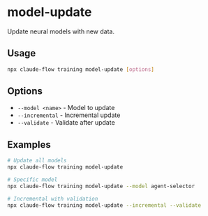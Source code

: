 # model-update

Update neural models with new data.

## Usage

```bash
npx claude-flow training model-update [options]
```

## Options

- `--model <name>` - Model to update
- `--incremental` - Incremental update
- `--validate` - Validate after update

## Examples

```bash
# Update all models
npx claude-flow training model-update

# Specific model
npx claude-flow training model-update --model agent-selector

# Incremental with validation
npx claude-flow training model-update --incremental --validate
```
